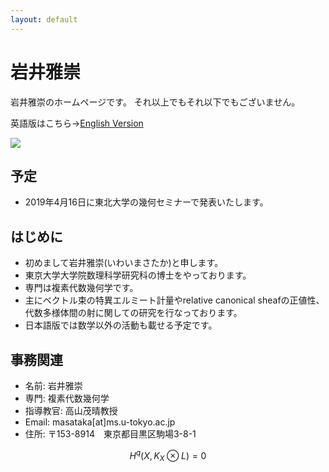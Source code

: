 ```yaml
---
layout: default
---
```




# **岩井雅崇**
岩井雅崇のホームページです。
それ以上でもそれ以下でもございません。

英語版はこちら→[English Version](https://masataka123.github.io/blog3_e/)

![](https://masataka123.github.io/blog3/picture/0.jpg)
## **予定**
- 2019年4月16日に東北大学の幾何セミナーで発表いたします。

## **はじめに**
- 初めまして岩井雅崇(いわいまさたか)と申します。
- 東京大学大学院数理科学研究科の博士をやっております。
- 専門は複素代数幾何学です。
- 主にベクトル束の特異エルミート計量やrelative canonical sheafの正値性、代数多様体間の射に関しての研究を行なっております。
- 日本語版では数学以外の活動も載せる予定です。

## **事務関連**
- 名前: 岩井雅崇
- 専門: 複素代数幾何学
- 指導教官: 高山茂晴教授
- Email: masataka[at]ms.u-tokyo.ac.jp
- 住所: 〒153-8914　東京都目黒区駒場3-8-1

```math
\begin{equation}
H^{q}(X,K_X \otimes L) = 0
\end{equation}
```
